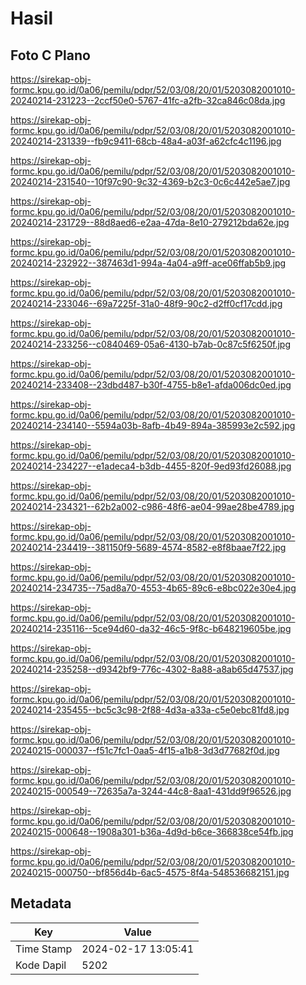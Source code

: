 # Hasil

## Foto C Plano

https://sirekap-obj-formc.kpu.go.id/0a06/pemilu/pdpr/52/03/08/20/01/5203082001010-20240214-231223--2ccf50e0-5767-41fc-a2fb-32ca846c08da.jpg

https://sirekap-obj-formc.kpu.go.id/0a06/pemilu/pdpr/52/03/08/20/01/5203082001010-20240214-231339--fb9c9411-68cb-48a4-a03f-a62cfc4c1196.jpg

https://sirekap-obj-formc.kpu.go.id/0a06/pemilu/pdpr/52/03/08/20/01/5203082001010-20240214-231540--10f97c90-9c32-4369-b2c3-0c6c442e5ae7.jpg

https://sirekap-obj-formc.kpu.go.id/0a06/pemilu/pdpr/52/03/08/20/01/5203082001010-20240214-231729--88d8aed6-e2aa-47da-8e10-279212bda62e.jpg

https://sirekap-obj-formc.kpu.go.id/0a06/pemilu/pdpr/52/03/08/20/01/5203082001010-20240214-232922--387463d1-994a-4a04-a9ff-ace06ffab5b9.jpg

https://sirekap-obj-formc.kpu.go.id/0a06/pemilu/pdpr/52/03/08/20/01/5203082001010-20240214-233046--69a7225f-31a0-48f9-90c2-d2ff0cf17cdd.jpg

https://sirekap-obj-formc.kpu.go.id/0a06/pemilu/pdpr/52/03/08/20/01/5203082001010-20240214-233256--c0840469-05a6-4130-b7ab-0c87c5f6250f.jpg

https://sirekap-obj-formc.kpu.go.id/0a06/pemilu/pdpr/52/03/08/20/01/5203082001010-20240214-233408--23dbd487-b30f-4755-b8e1-afda006dc0ed.jpg

https://sirekap-obj-formc.kpu.go.id/0a06/pemilu/pdpr/52/03/08/20/01/5203082001010-20240214-234140--5594a03b-8afb-4b49-894a-385993e2c592.jpg

https://sirekap-obj-formc.kpu.go.id/0a06/pemilu/pdpr/52/03/08/20/01/5203082001010-20240214-234227--e1adeca4-b3db-4455-820f-9ed93fd26088.jpg

https://sirekap-obj-formc.kpu.go.id/0a06/pemilu/pdpr/52/03/08/20/01/5203082001010-20240214-234321--62b2a002-c986-48f6-ae04-99ae28be4789.jpg

https://sirekap-obj-formc.kpu.go.id/0a06/pemilu/pdpr/52/03/08/20/01/5203082001010-20240214-234419--381150f9-5689-4574-8582-e8f8baae7f22.jpg

https://sirekap-obj-formc.kpu.go.id/0a06/pemilu/pdpr/52/03/08/20/01/5203082001010-20240214-234735--75ad8a70-4553-4b65-89c6-e8bc022e30e4.jpg

https://sirekap-obj-formc.kpu.go.id/0a06/pemilu/pdpr/52/03/08/20/01/5203082001010-20240214-235116--5ce94d60-da32-46c5-9f8c-b648219605be.jpg

https://sirekap-obj-formc.kpu.go.id/0a06/pemilu/pdpr/52/03/08/20/01/5203082001010-20240214-235258--d9342bf9-776c-4302-8a88-a8ab65d47537.jpg

https://sirekap-obj-formc.kpu.go.id/0a06/pemilu/pdpr/52/03/08/20/01/5203082001010-20240214-235455--bc5c3c98-2f88-4d3a-a33a-c5e0ebc81fd8.jpg

https://sirekap-obj-formc.kpu.go.id/0a06/pemilu/pdpr/52/03/08/20/01/5203082001010-20240215-000037--f51c7fc1-0aa5-4f15-a1b8-3d3d77682f0d.jpg

https://sirekap-obj-formc.kpu.go.id/0a06/pemilu/pdpr/52/03/08/20/01/5203082001010-20240215-000549--72635a7a-3244-44c8-8aa1-431dd9f96526.jpg

https://sirekap-obj-formc.kpu.go.id/0a06/pemilu/pdpr/52/03/08/20/01/5203082001010-20240215-000648--1908a301-b36a-4d9d-b6ce-366838ce54fb.jpg

https://sirekap-obj-formc.kpu.go.id/0a06/pemilu/pdpr/52/03/08/20/01/5203082001010-20240215-000750--bf856d4b-6ac5-4575-8f4a-548536682151.jpg


## Metadata

| Key        | Value               |
| ---------- | ------------------- |
| Time Stamp | 2024-02-17 13:05:41 |
| Kode Dapil | 5202                |



